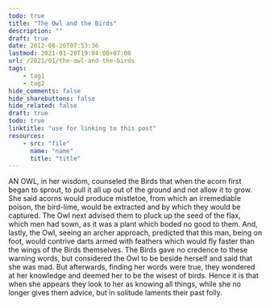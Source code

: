 ```yaml
---
todo: true
title: "The Owl and the Birds"
description: ""
draft: true
date: 2012-08-26T07:53:36
lastmod: 2021-01-20T19:04:00+07:00
url: /2021/01/the-owl-and-the-birds
tags:
    - tag1
    - tag2
hide_comments: false
hide_sharebuttons: false
hide_related: false
draft: true
todo: true
linktitle: "use for linking to this post"
resources:
    - src: "file"
      name: "name"
      title: "title"
---
```

AN OWL, in her wisdom, counseled the Birds that when the acorn first began to sprout, to pull it all up out of the ground and not allow it to grow. She said acorns would produce mistletoe, from which an irremediable poison, the bird-lime, would be extracted and by which they would be captured. The Owl next advised them to pluck up the seed of the flax, which men had sown, as it was a plant which boded no good to them. And, lastly, the Owl, seeing an archer approach, predicted that this man, being on foot, would contrive darts armed with feathers which would fly faster than the wings of the Birds themselves. The Birds gave no credence to these warning words, but considered the Owl to be beside herself and said that she was mad. But afterwards, finding her words were true, they wondered at her knowledge and deemed her to be the wisest of birds. Hence it is that when she appears they look to her as knowing all things, while she no longer gives them advice, but in solitude laments their past folly.

